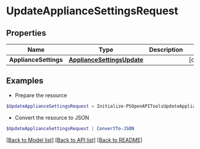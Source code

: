 # UpdateApplianceSettingsRequest
## Properties

Name | Type | Description | Notes
------------ | ------------- | ------------- | -------------
**ApplianceSettings** | [**ApplianceSettingsUpdate**](ApplianceSettingsUpdate.md) |  | [optional] 

## Examples

- Prepare the resource
```powershell
$UpdateApplianceSettingsRequest = Initialize-PSOpenAPIToolsUpdateApplianceSettingsRequest  -ApplianceSettings null
```

- Convert the resource to JSON
```powershell
$UpdateApplianceSettingsRequest | ConvertTo-JSON
```

[[Back to Model list]](../README.md#documentation-for-models) [[Back to API list]](../README.md#documentation-for-api-endpoints) [[Back to README]](../README.md)

